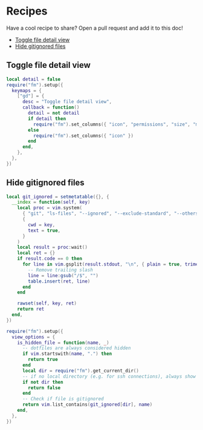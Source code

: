 # Recipes

Have a cool recipe to share? Open a pull request and add it to this doc!

<!-- TOC -->

- [Toggle file detail view](#toggle-file-detail-view)
- [Hide gitignored files](#hide-gitignored-files)

<!-- /TOC -->

## Toggle file detail view

```lua
local detail = false
require("fm").setup({
  keymaps = {
    ["gd"] = {
      desc = "Toggle file detail view",
      callback = function()
        detail = not detail
        if detail then
          require("fm").set_columns({ "icon", "permissions", "size", "mtime" })
        else
          require("fm").set_columns({ "icon" })
        end
      end,
    },
  },
})
```

## Hide gitignored files

```lua
local git_ignored = setmetatable({}, {
  __index = function(self, key)
    local proc = vim.system(
      { "git", "ls-files", "--ignored", "--exclude-standard", "--others", "--directory" },
      {
        cwd = key,
        text = true,
      }
    )
    local result = proc:wait()
    local ret = {}
    if result.code == 0 then
      for line in vim.gsplit(result.stdout, "\n", { plain = true, trimempty = true }) do
        -- Remove trailing slash
        line = line:gsub("/$", "")
        table.insert(ret, line)
      end
    end

    rawset(self, key, ret)
    return ret
  end,
})

require("fm").setup({
  view_options = {
    is_hidden_file = function(name, _)
      -- dotfiles are always considered hidden
      if vim.startswith(name, ".") then
        return true
      end
      local dir = require("fm").get_current_dir()
      -- if no local directory (e.g. for ssh connections), always show
      if not dir then
        return false
      end
      -- Check if file is gitignored
      return vim.list_contains(git_ignored[dir], name)
    end,
  },
})
```
